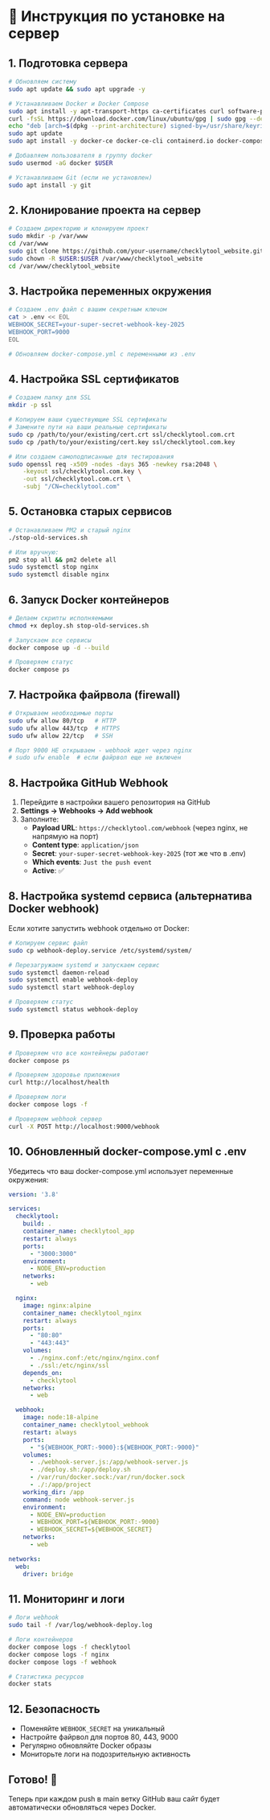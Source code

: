 # 🚀 Инструкция по установке на сервер

## 1. Подготовка сервера

```bash
# Обновляем систему
sudo apt update && sudo apt upgrade -y

# Устанавливаем Docker и Docker Compose
sudo apt install -y apt-transport-https ca-certificates curl software-properties-common
curl -fsSL https://download.docker.com/linux/ubuntu/gpg | sudo gpg --dearmor -o /usr/share/keyrings/docker-archive-keyring.gpg
echo "deb [arch=$(dpkg --print-architecture) signed-by=/usr/share/keyrings/docker-archive-keyring.gpg] https://download.docker.com/linux/ubuntu $(lsb_release -cs) stable" | sudo tee /etc/apt/sources.list.d/docker.list > /dev/null
sudo apt update
sudo apt install -y docker-ce docker-ce-cli containerd.io docker-compose-plugin

# Добавляем пользователя в группу docker
sudo usermod -aG docker $USER

# Устанавливаем Git (если не установлен)
sudo apt install -y git
```

## 2. Клонирование проекта на сервер

```bash
# Создаем директорию и клонируем проект
sudo mkdir -p /var/www
cd /var/www
sudo git clone https://github.com/your-username/checklytool_website.git
sudo chown -R $USER:$USER /var/www/checklytool_website
cd /var/www/checklytool_website
```

## 3. Настройка переменных окружения

```bash
# Создаем .env файл с вашим секретным ключом
cat > .env << EOL
WEBHOOK_SECRET=your-super-secret-webhook-key-2025
WEBHOOK_PORT=9000
EOL

# Обновляем docker-compose.yml с переменными из .env
```

## 4. Настройка SSL сертификатов

```bash
# Создаем папку для SSL
mkdir -p ssl

# Копируем ваши существующие SSL сертификаты
# Замените пути на ваши реальные сертификаты
sudo cp /path/to/your/existing/cert.crt ssl/checklytool.com.crt
sudo cp /path/to/your/existing/cert.key ssl/checklytool.com.key

# Или создаем самоподписанные для тестирования
sudo openssl req -x509 -nodes -days 365 -newkey rsa:2048 \
    -keyout ssl/checklytool.com.key \
    -out ssl/checklytool.com.crt \
    -subj "/CN=checklytool.com"
```

## 5. Остановка старых сервисов

```bash
# Останавливаем PM2 и старый nginx
./stop-old-services.sh

# Или вручную:
pm2 stop all && pm2 delete all
sudo systemctl stop nginx
sudo systemctl disable nginx
```

## 6. Запуск Docker контейнеров

```bash
# Делаем скрипты исполняемыми
chmod +x deploy.sh stop-old-services.sh

# Запускаем все сервисы
docker compose up -d --build

# Проверяем статус
docker compose ps
```

## 7. Настройка файрвола (firewall)

```bash
# Открываем необходимые порты
sudo ufw allow 80/tcp   # HTTP
sudo ufw allow 443/tcp  # HTTPS  
sudo ufw allow 22/tcp   # SSH

# Порт 9000 НЕ открываем - webhook идет через nginx
# sudo ufw enable  # если файрвол еще не включен
```

## 8. Настройка GitHub Webhook

1. Перейдите в настройки вашего репозитория на GitHub
2. **Settings → Webhooks → Add webhook**
3. Заполните:
   - **Payload URL**: `https://checklytool.com/webhook` (через nginx, не напрямую на порт)
   - **Content type**: `application/json`
   - **Secret**: `your-super-secret-webhook-key-2025` (тот же что в .env)
   - **Which events**: `Just the push event`
   - **Active**: ✅

## 8. Настройка systemd сервиса (альтернатива Docker webhook)

Если хотите запустить webhook отдельно от Docker:

```bash
# Копируем сервис файл
sudo cp webhook-deploy.service /etc/systemd/system/

# Перезагружаем systemd и запускаем сервис
sudo systemctl daemon-reload
sudo systemctl enable webhook-deploy
sudo systemctl start webhook-deploy

# Проверяем статус
sudo systemctl status webhook-deploy
```

## 9. Проверка работы

```bash
# Проверяем что все контейнеры работают
docker compose ps

# Проверяем здоровье приложения
curl http://localhost/health

# Проверяем логи
docker compose logs -f

# Проверяем webhook сервер
curl -X POST http://localhost:9000/webhook
```

## 10. Обновленный docker-compose.yml с .env

Убедитесь что ваш docker-compose.yml использует переменные окружения:

```yaml
version: '3.8'

services:
  checklytool:
    build: .
    container_name: checklytool_app
    restart: always
    ports:
      - "3000:3000"
    environment:
      - NODE_ENV=production
    networks:
      - web

  nginx:
    image: nginx:alpine
    container_name: checklytool_nginx
    restart: always
    ports:
      - "80:80"
      - "443:443"
    volumes:
      - ./nginx.conf:/etc/nginx/nginx.conf
      - ./ssl:/etc/nginx/ssl
    depends_on:
      - checklytool
    networks:
      - web

  webhook:
    image: node:18-alpine
    container_name: checklytool_webhook
    restart: always
    ports:
      - "${WEBHOOK_PORT:-9000}:${WEBHOOK_PORT:-9000}"
    volumes:
      - ./webhook-server.js:/app/webhook-server.js
      - ./deploy.sh:/app/deploy.sh
      - /var/run/docker.sock:/var/run/docker.sock
      - ./:/app/project
    working_dir: /app
    command: node webhook-server.js
    environment:
      - NODE_ENV=production
      - WEBHOOK_PORT=${WEBHOOK_PORT:-9000}
      - WEBHOOK_SECRET=${WEBHOOK_SECRET}
    networks:
      - web

networks:
  web:
    driver: bridge
```

## 11. Мониторинг и логи

```bash
# Логи webhook
sudo tail -f /var/log/webhook-deploy.log

# Логи контейнеров
docker compose logs -f checklytool
docker compose logs -f nginx
docker compose logs -f webhook

# Статистика ресурсов
docker stats
```

## 12. Безопасность

- Поменяйте `WEBHOOK_SECRET` на уникальный
- Настройте файрвол для портов 80, 443, 9000
- Регулярно обновляйте Docker образы
- Мониторьте логи на подозрительную активность

## Готово! 🎉

Теперь при каждом push в main ветку GitHub ваш сайт будет автоматически обновляться через Docker.